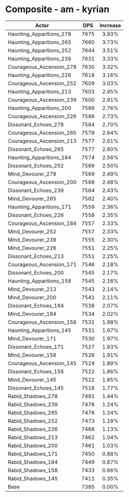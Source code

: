 # Composite - am - kyrian
| Actor | DPS | Increase |
|---|:---:|:---:|
|Haunting_Apparitions_278|7675|3.93%|
|Haunting_Apparitions_265|7660|3.73%|
|Haunting_Apparitions_252|7644|3.51%|
|Haunting_Apparitions_239|7631|3.33%|
|Courageous_Ascension_278|7630|3.32%|
|Haunting_Apparitions_226|7618|3.16%|
|Courageous_Ascension_252|7609|3.03%|
|Haunting_Apparitions_213|7603|2.95%|
|Courageous_Ascension_239|7600|2.91%|
|Haunting_Apparitions_200|7589|2.76%|
|Courageous_Ascension_226|7586|2.73%|
|Dissonant_Echoes_278|7584|2.70%|
|Courageous_Ascension_265|7579|2.64%|
|Courageous_Ascension_213|7577|2.61%|
|Dissonant_Echoes_265|7577|2.60%|
|Haunting_Apparitions_184|7574|2.56%|
|Dissonant_Echoes_252|7569|2.50%|
|Mind_Devourer_278|7569|2.49%|
|Courageous_Ascension_200|7568|2.48%|
|Dissonant_Echoes_239|7564|2.43%|
|Mind_Devourer_265|7562|2.40%|
|Haunting_Apparitions_171|7559|2.36%|
|Dissonant_Echoes_226|7558|2.35%|
|Courageous_Ascension_184|7557|2.33%|
|Mind_Devourer_252|7557|2.33%|
|Mind_Devourer_239|7555|2.30%|
|Mind_Devourer_226|7551|2.25%|
|Dissonant_Echoes_213|7551|2.25%|
|Courageous_Ascension_171|7546|2.18%|
|Dissonant_Echoes_200|7545|2.17%|
|Haunting_Apparitions_158|7545|2.16%|
|Mind_Devourer_213|7543|2.14%|
|Mind_Devourer_200|7541|2.11%|
|Dissonant_Echoes_184|7538|2.07%|
|Mind_Devourer_184|7534|2.02%|
|Courageous_Ascension_158|7531|1.98%|
|Haunting_Apparitions_145|7531|1.97%|
|Mind_Devourer_171|7530|1.97%|
|Dissonant_Echoes_171|7527|1.93%|
|Mind_Devourer_158|7526|1.91%|
|Courageous_Ascension_145|7524|1.89%|
|Dissonant_Echoes_158|7522|1.86%|
|Mind_Devourer_145|7522|1.85%|
|Dissonant_Echoes_145|7516|1.77%|
|Rabid_Shadows_278|7491|1.44%|
|Rabid_Shadows_239|7476|1.24%|
|Rabid_Shadows_265|7476|1.24%|
|Rabid_Shadows_252|7473|1.19%|
|Rabid_Shadows_226|7468|1.13%|
|Rabid_Shadows_213|7462|1.04%|
|Rabid_Shadows_200|7461|1.03%|
|Rabid_Shadows_171|7450|0.88%|
|Rabid_Shadows_184|7449|0.87%|
|Rabid_Shadows_158|7433|0.66%|
|Rabid_Shadows_145|7411|0.35%|
|Base|7385|0.00%|
